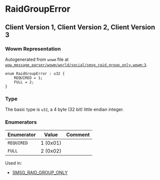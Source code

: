 # RaidGroupError

## Client Version 1, Client Version 2, Client Version 3

### Wowm Representation

Autogenerated from `wowm` file at [`wow_message_parser/wowm/world/social/smsg_raid_group_only.wowm:3`](https://github.com/gtker/wow_messages/tree/main/wow_message_parser/wowm/world/social/smsg_raid_group_only.wowm#L3).

```rust,ignore
enum RaidGroupError : u32 {
    REQUIRED = 1;
    FULL = 2;
}
```
### Type
The basic type is `u32`, a 4 byte (32 bit) little endian integer.
### Enumerators
| Enumerator | Value  | Comment |
| --------- | -------- | ------- |
| `REQUIRED` | 1 (0x01) |  |
| `FULL` | 2 (0x02) |  |

Used in:
* [SMSG_RAID_GROUP_ONLY](smsg_raid_group_only.md)

